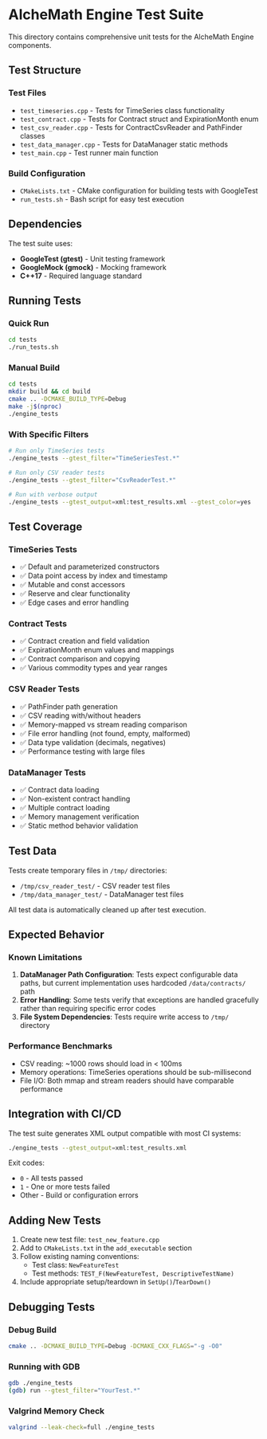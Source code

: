 # AlcheMath Engine Test Suite

This directory contains comprehensive unit tests for the AlcheMath Engine components.

## Test Structure

### Test Files
- `test_timeseries.cpp` - Tests for TimeSeries class functionality
- `test_contract.cpp` - Tests for Contract struct and ExpirationMonth enum
- `test_csv_reader.cpp` - Tests for ContractCsvReader and PathFinder classes
- `test_data_manager.cpp` - Tests for DataManager static methods
- `test_main.cpp` - Test runner main function

### Build Configuration
- `CMakeLists.txt` - CMake configuration for building tests with GoogleTest
- `run_tests.sh` - Bash script for easy test execution

## Dependencies

The test suite uses:
- **GoogleTest (gtest)** - Unit testing framework
- **GoogleMock (gmock)** - Mocking framework
- **C++17** - Required language standard

## Running Tests

### Quick Run
```bash
cd tests
./run_tests.sh
```

### Manual Build
```bash
cd tests
mkdir build && cd build
cmake .. -DCMAKE_BUILD_TYPE=Debug
make -j$(nproc)
./engine_tests
```

### With Specific Filters
```bash
# Run only TimeSeries tests
./engine_tests --gtest_filter="TimeSeriesTest.*"

# Run only CSV reader tests
./engine_tests --gtest_filter="CsvReaderTest.*"

# Run with verbose output
./engine_tests --gtest_output=xml:test_results.xml --gtest_color=yes
```

## Test Coverage

### TimeSeries Tests
- ✅ Default and parameterized constructors
- ✅ Data point access by index and timestamp
- ✅ Mutable and const accessors
- ✅ Reserve and clear functionality
- ✅ Edge cases and error handling

### Contract Tests
- ✅ Contract creation and field validation
- ✅ ExpirationMonth enum values and mappings
- ✅ Contract comparison and copying
- ✅ Various commodity types and year ranges

### CSV Reader Tests
- ✅ PathFinder path generation
- ✅ CSV reading with/without headers
- ✅ Memory-mapped vs stream reading comparison
- ✅ File error handling (not found, empty, malformed)
- ✅ Data type validation (decimals, negatives)
- ✅ Performance testing with large files

### DataManager Tests
- ✅ Contract data loading
- ✅ Non-existent contract handling
- ✅ Multiple contract loading
- ✅ Memory management verification
- ✅ Static method behavior validation

## Test Data

Tests create temporary files in `/tmp/` directories:
- `/tmp/csv_reader_test/` - CSV reader test files
- `/tmp/data_manager_test/` - DataManager test files

All test data is automatically cleaned up after test execution.

## Expected Behavior

### Known Limitations
1. **DataManager Path Configuration**: Tests expect configurable data paths, but current implementation uses hardcoded `/data/contracts/` path
2. **Error Handling**: Some tests verify that exceptions are handled gracefully rather than requiring specific error codes
3. **File System Dependencies**: Tests require write access to `/tmp/` directory

### Performance Benchmarks
- CSV reading: ~1000 rows should load in < 100ms
- Memory operations: TimeSeries operations should be sub-millisecond
- File I/O: Both mmap and stream readers should have comparable performance

## Integration with CI/CD

The test suite generates XML output compatible with most CI systems:
```bash
./engine_tests --gtest_output=xml:test_results.xml
```

Exit codes:
- `0` - All tests passed
- `1` - One or more tests failed
- Other - Build or configuration errors

## Adding New Tests

1. Create new test file: `test_new_feature.cpp`
2. Add to `CMakeLists.txt` in the `add_executable` section
3. Follow existing naming conventions:
   - Test class: `NewFeatureTest`
   - Test methods: `TEST_F(NewFeatureTest, DescriptiveTestName)`
4. Include appropriate setup/teardown in `SetUp()`/`TearDown()`

## Debugging Tests

### Debug Build
```bash
cmake .. -DCMAKE_BUILD_TYPE=Debug -DCMAKE_CXX_FLAGS="-g -O0"
```

### Running with GDB
```bash
gdb ./engine_tests
(gdb) run --gtest_filter="YourTest.*"
```

### Valgrind Memory Check
```bash
valgrind --leak-check=full ./engine_tests
```